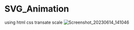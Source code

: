 # SVG_Animation
using html css transate scale 
![Screenshot_20230614_141046](https://github.com/itspankaj143/SVG_Animation/assets/124787647/1d7a4fea-6637-40df-b304-809285e4aa3a)
